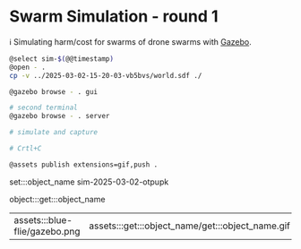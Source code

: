 # Swarm Simulation - round 1

ℹ️ Simulating harm/cost for swarms of drone swarms with [Gazebo](https://gazebosim.org/home).

```bash
@select sim-$(@@timestamp)
@open - .
cp -v ../2025-03-02-15-20-03-vb5bvs/world.sdf ./

@gazebo browse - . gui

# second terminal
@gazebo browse - . server

# simulate and capture

# Crtl+C

@assets publish extensions=gif,push .
```

set:::object_name sim-2025-03-02-otpupk

object:::get:::object_name

| | |
|-|-|
| assets:::blue-flie/gazebo.png | assets:::get:::object_name/get:::object_name.gif |